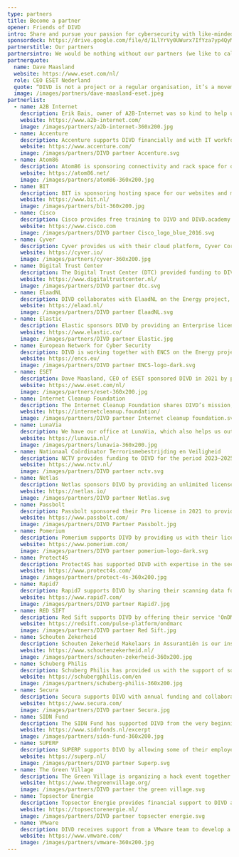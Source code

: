 ```yaml
---
type: partners
title: Become a partner
opener: Friends of DIVD
intro: Share and pursue your passion for cybersecurity with like-minded people while helping to create a safer digital world.
sponsordeck: https://drive.google.com/file/d/1LlYrVy0UWurx7IfYza7yp4QyMn-iZw4z/view?usp=sharing
partnerstitle: Our partners
partnersintro: We would be nothing without our partners (we like to call them friends) and therefore we truly appreciate them. Let us know if you would like to become a DIVD partner.
partnerquote:
  name: Dave Maasland
  website: https://www.eset.com/nl/
  role: CEO ESET Nederland
  quote: “DIVD is not a project or a regular organisation, it’s a movement, one that lives by the Credo “be the change you wish to see in the world” and we need more of those to progress in the field of digital security.”
  image: /images/partners/dave-maasland-eset.jpeg
partnerlist:
  - name: A2B Internet
    description: Erik Bais, owner of A2B-Internet was so kind to help us out getting our own Autonomous System. Since then, we have our own IP addresses to scan from.
    website: https://www.a2b-internet.com/
    image: /images/partners/a2b-internet-360x200.jpg
  - name: Accenture
    description: Accenture supports DIVD financially and with IT workforce.
    website: https://www.accenture.com/
    image: /images/partners/DIVD partner Accenture.svg
  - name: Atom86
    description: Atom86 is sponsoring connectivity and rack space for our scanning infrastructure.
    website: https://atom86.net/
    image: /images/partners/atom86-360x200.jpg
  - name: BIT
    description: BIT is sponsoring hosting space for our websites and mail server capacity.
    website: https://www.bit.nl/
    image: /images/partners/bit-360x200.jpg
  - name: Cisco
    description: Cisco provides free training to DIVD and DIVD.academy.
    website: https://www.cisco.com
    image: /images/partners/DIVD partner Cisco_logo_blue_2016.svg
  - name: Cyver
    description: Cyver provides us with their cloud platform, Cyver Core, which enables us to deliver security research reports with ticket handling.
    website: https://cyver.io/
    image: /images/partners/cyver-360x200.jpg
  - name: Digital Trust Center
    description: The Digital Trust Center (DTC) provided funding to DIVD in 2022.
    website: https://www.digitaltrustcenter.nl/
    image: /images/partners/DIVD partner dtc.svg
  - name: ElaadNL
    description: DIVD collaborates with ElaadNL on the Energy project, converting newly discovered vulnerabilities into CVEs.
    website: https://elaad.nl/
    image: /images/partners/DIVD partner ElaadNL.svg
  - name: Elastic
    description: Elastic sponsors DIVD by providing an Enterprise license, enabling our teams to perform large-scale data analysis and power our SIEM solution for effective vulnerability detection and response.
    website: https://www.elastic.co/
    image: /images/partners/DIVD partner Elastic.jpg
  - name: European Network for Cyber Security
    description: DIVD is working together with ENCS on the Energy project to convert newly discovered vulnerabilities into CVEs.
    website: https://encs.eu/
    image: /images/partners/DIVD partner ENCS-logo-dark.svg
  - name: ESET
    description: Dave Maasland, CEO of ESET sponsored DIVD in 2021 by paying most of the costs of our AS. Since 2022 ESET has supported us with a serious donation and free licenses.
    website: https://www.eset.com/nl/
    image: /images/partners/eset-360x200.jpg
  - name: Internet Cleanup Foundation
    description: The Internet Cleanup Foundation shares DIVD’s mission, and we collaborate on vulnerability disclosure.
    website: https://internetcleanup.foundation/
    image: /images/partners/DIVD partner Internet cleanup foundation.svg
  - name: LunaVia
    description: We have our office at LunaVia, which also helps us out with administrative tasks and acquiring funding for our DIVD Academy.
    website: https://lunavia.nl/
    image: /images/partners/lunavia-360x200.jpg
  - name: Nationaal Coördinator Terrorismebestrijding en Veiligheid
    description: NCTV provides funding to DIVD for the period 2023–2025.
    website: https://www.nctv.nl/
    image: /images/partners/DIVD partner nctv.svg
  - name: Netlas
    description: Netlas sponsors DIVD by providing an unlimited license, empowering our teams to detect both compromised and vulnerable systems at scale and notify affected organizations to help minimize the impact of cyberattacks.
    website: https://netlas.io/
    image: /images/partners/DIVD partner Netlas.svg
  - name: Passbolt
    description: Passbolt sponsored their Pro license in 2021 to provide our teams with a secure way to share passwords.
    website: https://www.passbolt.com/
    image: /images/partners/DIVD Partner Passbolt.jpg
  - name: Pomerium
    description: Pomerium supports DIVD by providing us with their license free of charge.
    website: https://www.pomerium.com/
    image: /images/partners/DIVD partner pomerium-logo-dark.svg
  - name: Protect4S
    description: Protect4S has supported DIVD with expertise in the security of SAP systems and resources to scan the internet for vulnerabilities related to SAP systems.
    website: https://www.protect4s.com/
    image: /images/partners/protect-4s-360x200.jpg
  - name: Rapid7
    description: Rapid7 supports DIVD by sharing their scanning data for our research.
    website: https://www.rapid7.com/
    image: /images/partners/DIVD partner Rapid7.jpg
  - name: RED SIFT
    description: Red Sift supports DIVD by offering their service 'OnDMARC' to improve our email security.
    website: https://redsift.com/pulse-platform/ondmarc
    image: /images/partners/DIVD partner Red Sift.jpg
  - name: Schouten Zekerheid
    description: Schouten Zekerheid Makelaars in Assurantiën is our insurance intermediary and supports us and our cause.
    website: https://www.schoutenzekerheid.nl/
    image: /images/partners/schouten-zekerheid-360x200.jpg
  - name: Schuberg Philis
    description: Schuberg Philis has provided us with the support of some of their employees and the equipment we have used for our scanning infrastructure.
    website: https://schubergphilis.com/en
    image: /images/partners/schuberg-philis-360x200.jpg
  - name: Secura
    description: Secura supports DIVD with annual funding and collaborates with us on energy research.
    website: https://www.secura.com/
    image: /images/partners/DIVD partner Secura.jpg
  - name: SIDN Fund
    description: The SIDN Fund has supported DIVD from the very beginning with funding and services, and now also supports our energy research.
    website: https://www.sidnfonds.nl/excerpt
    image: /images/partners/sidn-fund-360x200.jpg
  - name: SUPERP
    description: SUPERP supports DIVD by allowing some of their employees to contribute to Research and CSIRT activities.
    website: https://superp.nl/
    image: /images/partners/DIVD partner Superp.svg
  - name: The Green Village
    description: The Green Village is organizing a hack event together with DIVD.
    website: https://www.thegreenvillage.org/
    image: /images/partners/DIVD partner the green village.svg
  - name: Topsector Energie
    description: Topsector Energie provides financial support to DIVD and collaborates with us on energy-related research.
    website: https://topsectorenergie.nl/
    image: /images/partners/DIVD partner topsecter energie.svg
  - name: VMware
    description: DIVD receives support from a VMware team to develop a new scanning infrastructure, funded by the VMware Foundation through licenses and hardware funding.
    website: https://www.vmware.com/
    image: /images/partners/vmware-360x200.jpg
---
```


